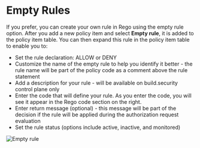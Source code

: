 # Empty Rules

If you prefer, you can create your own rule in Rego using the empty rule option. After you add a new policy item and select **Empty rule**, it is added to the policy item table. You can then expand this rule in the policy item table to enable you to:

* Set the rule declaration: ALLOW or DENY
* Customize the name of the empty rule to help you identify it better - the rule name will be part of the policy code as a comment above the rule statement
* Add a description for your rule - will be available on build.security control plane only
* Enter the code that will define your rule. As you enter the code, you will see it appear in the Rego code section on the right.
* Enter return message \(optional\) - this message will be part of the decision if the rule will be applied during the authorization request evaluation
* Set the rule status \(options include active, inactive, and monitored\)

![Empty rule](https://files.readme.io/ec20096-emptyrule1.PNG)



